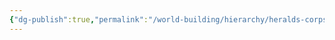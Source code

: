 ```yaml
---
{"dg-publish":true,"permalink":"/world-building/hierarchy/heralds-corps/factions/merchants/commodities/","created":"2025-02-03T15:35:12.163-05:00","updated":"2025-02-03T15:52:35.369-05:00"}
---
```


